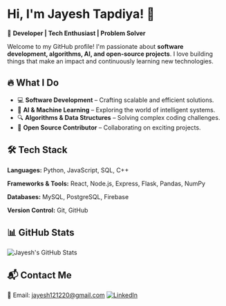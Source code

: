 # Hi, I'm Jayesh Tapdiya! 👋

🚀 **Developer | Tech Enthusiast | Problem Solver**

Welcome to my GitHub profile! I'm passionate about **software development, algorithms, AI, and open-source projects**. I love building things that make an impact and continuously learning new technologies.

## 🔥 What I Do
- 💻 **Software Development** – Crafting scalable and efficient solutions.
- 🤖 **AI & Machine Learning** – Exploring the world of intelligent systems.
- 🔍 **Algorithms & Data Structures** – Solving complex coding challenges.
- 🚀 **Open Source Contributor** – Collaborating on exciting projects.

## 🛠 Tech Stack
**Languages:** Python, JavaScript, SQL, C++

**Frameworks & Tools:** React, Node.js, Express, Flask, Pandas, NumPy

**Databases:** MySQL, PostgreSQL, Firebase

**Version Control:** Git, GitHub

## 📊 GitHub Stats
![Jayesh's GitHub Stats](https://github-readme-stats.vercel.app/api?username=JayeshTapdiya12&show_icons=true&theme=radical)

## 📬 Contact Me
📧 Email: [jayesh121220@gmail.com](mailto:jayesh121220@gmail.com)
[![LinkedIn](https://img.shields.io/badge/LinkedIn-Connect-blue?style=flat&logo=linkedin)](https://www.linkedin.com/in/jayesh-tapdiya-01573024a/)
